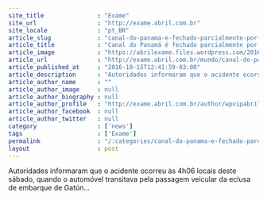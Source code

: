 ```yaml
---
site_title               : "Exame"
site_url                 : "http://exame.abril.com.br"
site_locale              : "pt_BR"
article_slug             : "canal-do-panama-e-fechado-parcialmente-por-queda-de-carro"
article_title            : "Canal do Panamá é fechado parcialmente por queda de carro"
article_image            : "https://abrilexame.files.wordpress.com/2016/10/size_960_16_9_canal-panama-eclusa.jpg?quality=70&strip=all&w=960"
article_url              : "http://exame.abril.com.br/mundo/canal-do-panama-e-fechado-parcialmente-por-queda-de-carro/"
article_published_at     : "2016-10-15T12:41:59-03:00"
article_description      : "Autoridades informaram que o acidente ocorreu às 4h06 locais deste sábado, quando o automóvel transitava pela passagem veicular da eclusa de embarque de Gatún..."
article_author_name      : ""
article_author_image     : null
article_author_biography : null
article_author_profile   : "http://exame.abril.com.br/author/wpvipabril/"
article_author_facebook  : null
article_author_twitter   : null
category                 : ['news']
tags                     : ['Exame']
permalink                : "/:categories/canal-do-panama-e-fechado-parcialmente-por-queda-de-carro/"
layout                   : post
---
```


Autoridades informaram que o acidente ocorreu às 4h06 locais deste sábado, quando o automóvel transitava pela passagem veicular da eclusa de embarque de Gatún...
